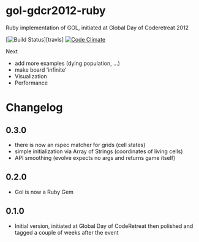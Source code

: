 gol-gdcr2012-ruby
=================

Ruby implementation of GOL, initiated at Global Day of Coderetreat 2012

[![Build Status](https://secure.travis-ci.org/mkrogemann/gol-gdcr2012-ruby.png?branch=master)][travis]
[![Code Climate](https://codeclimate.com/badge.png)](https://codeclimate.com/github/mkrogemann/gol-gdcr2012-ruby)

Next

- add more examples (dying population, ...)
- make board 'infinite'
- Visualization
- Performance

# Changelog

## 0.3.0
- there is now an rspec matcher for grids (cell states)
- simple initialization via Array of Strings (coordinates of living cells)
- API smoothing (evolve expects no args and returns game itself)

## 0.2.0
- Gol is now a Ruby Gem

## 0.1.0
- Initial version, initiated at Global Day of CodeRetreat then polished and tagged a couple of weeks after the event
